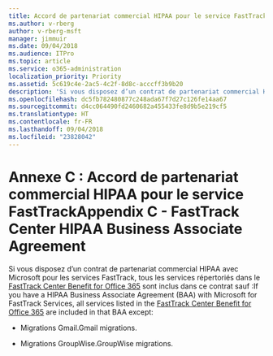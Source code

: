 ```yaml
---
title: Accord de partenariat commercial HIPAA pour le service FastTrack
ms.author: v-rberg
author: v-rberg-msft
manager: jimmuir
ms.date: 09/04/2018
ms.audience: ITPro
ms.topic: article
ms.service: o365-administration
localization_priority: Priority
ms.assetid: 5c619c4e-2ac5-4c2f-8d8c-acccff3b9b20
description: 'Si vous disposez d’un contrat de partenariat commercial HIPAA avec Microsoft pour les services FastTrack, tous les services répertoriés dans le FastTrack Center Benefit for Office 365 sont inclus dans ce contrat sauf :'
ms.openlocfilehash: dc5fb782480877c248ada67f7d27c126fe14aa67
ms.sourcegitcommit: d4cc064490fd2460682a455433fe8d9b5e219cf5
ms.translationtype: HT
ms.contentlocale: fr-FR
ms.lasthandoff: 09/04/2018
ms.locfileid: "23828042"
---
```

# <a name="appendix-c---fasttrack-center-hipaa-business-associate-agreement"></a><span data-ttu-id="c5577-103">Annexe C : Accord de partenariat commercial HIPAA pour le service FastTrack</span><span class="sxs-lookup"><span data-stu-id="c5577-103">Appendix C - FastTrack Center HIPAA Business Associate Agreement</span></span>

<span data-ttu-id="c5577-104">Si vous disposez d’un contrat de partenariat commercial HIPAA avec Microsoft pour les services FastTrack, tous les services répertoriés dans le [FastTrack Center Benefit for Office 365](fasttrack-benefit-for-office-365.md) sont inclus dans ce contrat sauf :</span><span class="sxs-lookup"><span data-stu-id="c5577-104">If you have a HIPAA Business Associate Agreement (BAA) with Microsoft for FastTrack Services, all services listed in the [FastTrack Center Benefit for Office 365](fasttrack-benefit-for-office-365.md) are included in that BAA except:</span></span> 
  
- <span data-ttu-id="c5577-105">Migrations Gmail.</span><span class="sxs-lookup"><span data-stu-id="c5577-105">Gmail migrations.</span></span>
    
- <span data-ttu-id="c5577-106">Migrations GroupWise.</span><span class="sxs-lookup"><span data-stu-id="c5577-106">GroupWise migrations.</span></span>
    

